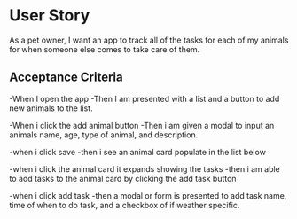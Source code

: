 # User Story

As a pet owner, I want an app to track all of the tasks for each of my animals for when someone else comes to take care of them. 

## Acceptance Criteria

-When I open the app
-Then I am presented with a list and a button to add new animals to the list.

-When i click the add animal button
-Then i am given a modal to input an animals name, age, type of animal, and description.

-when i click save
-then i see an animal card populate in the list below

-when i click the animal card it expands showing the tasks 
-then i am able to add tasks to the animal card by clicking the add task button

-when i click add task 
-then a modal or form is presented to add task name, time of when to do task, and a checkbox of if weather specific.